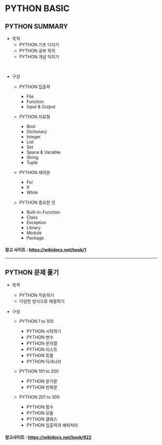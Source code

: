 PYTHON BASIC
=============

## PYTHON SUMMARY
* 목적
    + PYTHON 기초 다지기
    + PYTHON 공부 목적
    + PYTHON 개념 익히기 

<br>

* 구성
    + PYTHON 입출력
        - File
        - Function
        - Input & Output

    + PYTHON 자료형
        - Bool
        - Dictionary
        - Integer
        - List
        - Set
        - Space & Variable
        - String
        - Tuple

    + PYTHON 제어문
        - For
        - If
        - While

    + PYTHON 중요한 것
        - Built-in-Function
        - Class
        - Exception
        - Library
        - Module
        - Package

#### 참고 사이트 : <https://wikidocs.net/book/1>
-------------

## PYTHON 문제 풀기

* 목적
    + PYTHON 적응하기
    + 다양한 방식으로 해결하기

* 구성
    * PYTHON 1 to 100
        + PYTHON 시작하기
        + PYTHON 변수
        + PYTHON 문자열
        + PYTHON 리스트
        + PYTHON 튜플
        + PYTHON 딕셔너리

    * PYTHON 101 to 200
        + PYTHON 분기문
        + PYTHON 반복문

    * PYTHON 201 to 300
        + PYTHON 함수
        + PYTHON 모듈
        + PYTHON 클래스
        + PYTHON 입출력과 예외처리

#### 참고사이트 : <https://wikidocs.net/book/922>